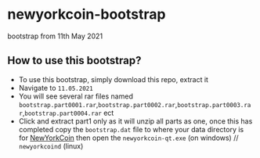 # newyorkcoin-bootstrap
bootstrap from 11th May 2021

## How to use this bootstrap?
* To use this bootstrap, simply download this repo, extract it 
* Navigate to `11.05.2021`
* You will see several rar files named `bootstrap.part0001.rar`,`bootstrap.part0002.rar`,`bootstrap.part0003.rar`,`bootstrap.part0004.rar` ect
* Click and extract part1 only as it will unzip all parts as one, once this has completed copy the `bootstrap.dat` file to where your data directory is for [NewYorkCoin](https://github.com/NewYorkCoinNYC/newyorkcoin) then open the `newyorkcoin-qt.exe` (on windows) // `newyorkcoind` (linux)
